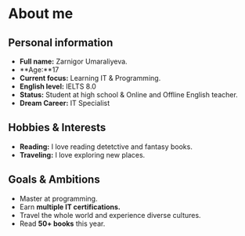 # About me

## Personal information
- **Full name:** Zarnigor Umaraliyeva.
- **Age:**17
- **Current focus:** Learning IT & Programming.
- **English level:** IELTS 8.0
- **Status:** Student at high school & Online and Offline English teacher.
- **Dream Career:** IT Specialist

##  Hobbies & Interests  
-  **Reading:** I love reading detetctive and fantasy books.
-  **Traveling:** I love exploring new places.

##  Goals & Ambitions  
-  Master at programming.
-  Earn **multiple IT certifications.**  
-  Travel the whole world and experience diverse cultures.
-  Read **50+ books** this year.

 
  
